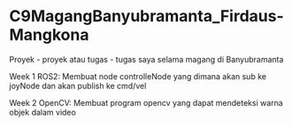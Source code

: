 # C9MagangBanyubramanta_Firdaus-Mangkona


Proyek - proyek atau tugas - tugas saya selama magang di Banyubramanta

Week 1 ROS2:
Membuat node controlleNode yang dimana akan sub ke joyNode dan akan publish ke cmd/vel

Week 2 OpenCV:
Membuat program opencv yang dapat mendeteksi warna objek dalam video